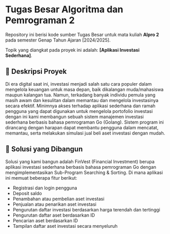 # Tugas Besar Algoritma dan Pemrograman 2

Repository ini berisi kode sumber Tugas Besar untuk mata kuliah **Alpro 2** pada semester Genap Tahun Ajaran [2024/2025].

Topik yang diangkat pada proyek ini adalah: **[Aplikasi Investasi Sederhana]**.

## 📌 Deskripsi Proyek

Di era digital saat ini, investasi menjadi salah satu cara populer dalam mengelola keuangan untuk masa depan, baik dikalangan muda/mahasiswa maupun kalangan tua. Namun, terkadang banyak individu pemula yang masih awam dan kesulitan dalam memantau dan mengelola investasinya secara efektif. Minimnya akses terhadap aplikasi sederhana dan ramah pengguna yang dapat digunakan untuk mengelola portofolio investasi dengan ini kami membangun sebuah sistem manajemen investasi sederhana berbasis bahasa pemrograman Go (Golang). Sistem program ini dirancang dengan harapan dapat membantu pengguna dalam mencatat, memantau, serta melakukan simulasi jual beli aset investasi dengan mudah. 

## 📝 Solusi yang Dibangun
Solusi yang kami bangun adalah FinVest (Financial Investment) berupa aplikasi investasi sederhana berbasis bahasa pemrograman Go dengan mengimplementasikan Sub-Program Searching & Sorting. Di mana aplikasi ini memuat beberapa fitur berikut:
- Registrasi dan login pengguna
- Deposit saldo
- Penambahan atau pembelian aset investasi
- Penjualan atau penarikan aset investasi
- Pengurutan daftar investasi berdasarkan harga terendah dan tertinggi
- Pengurutan daftar aset berdasarkan ID
- Pencarian aset berdasarkan ID
- Tampilan daftar aset investasi secara menyeluruh
